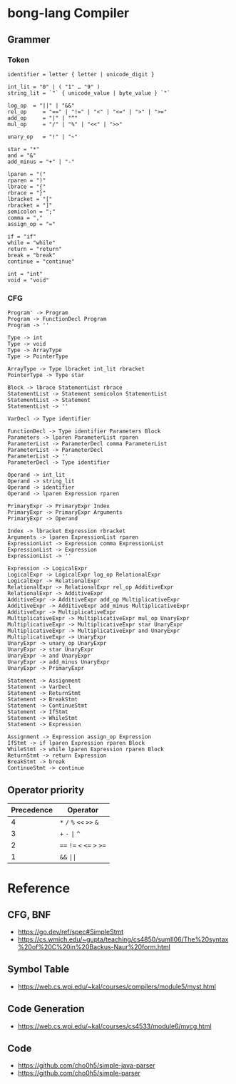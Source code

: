 # bong-lang Compiler

## Grammer

### Token
```
identifier = letter { letter | unicode_digit }

int_lit = "0" | ( "1" … "9" )
string_lit = `"` { unicode_value | byte_value } `"`

log_op  = "||" | "&&"
rel_op     = "==" | "!=" | "<" | "<=" | ">" | ">="
add_op     = "|" | "^"
mul_op     = "/" | "%" | "<<" | ">>"

unary_op   = "!" | "~"

star = "*"
and = "&"
add_minus = "+" | "-"

lparen = "("
rparen = ")"
lbrace = "{"
rbrace = "}"
lbracket = "["
rbracket = "]"
semicolon = ";"
comma = ","
assign_op = "="

if = "if"
while = "while"
return = "return"
break = "break"
continue = "continue"

int = "int"
void = "void"
```
### CFG
```
Program' -> Program
Program -> FunctionDecl Program
Program -> ''

Type -> int
Type -> void
Type -> ArrayType
Type -> PointerType

ArrayType -> Type lbracket int_lit rbracket
PointerType -> Type star

Block -> lbrace StatementList rbrace
StatementList -> Statement semicolon StatementList
StatementList -> Statement
StatementList -> ''

VarDecl -> Type identifier

FunctionDecl -> Type identifier Parameters Block
Parameters -> lparen ParameterList rparen
ParameterList -> ParameterDecl comma ParameterList
ParameterList -> ParameterDecl
ParameterList -> ''
ParameterDecl -> Type identifier

Operand -> int_lit
Operand -> string_lit
Operand -> identifier
Operand -> lparen Expression rparen

PrimaryExpr -> PrimaryExpr Index
PrimaryExpr -> PrimaryExpr Arguments
PrimaryExpr -> Operand

Index -> lbracket Expression rbracket
Arguments -> lparen ExpressionList rparen
ExpressionList -> Expression comma ExpressionList
ExpressionList -> Expression
ExpressionList -> ''

Expression -> LogicalExpr
LogicalExpr -> LogicalExpr log_op RelationalExpr
LogicalExpr -> RelationalExpr
RelationalExpr -> RelationalExpr rel_op AdditiveExpr
RelationalExpr -> AdditiveExpr
AdditiveExpr -> AdditiveExpr add_op MultiplicativeExpr
AdditiveExpr -> AdditiveExpr add_minus MultiplicativeExpr
AdditiveExpr -> MultiplicativeExpr
MultiplicativeExpr -> MultiplicativeExpr mul_op UnaryExpr
MultiplicativeExpr -> MultiplicativeExpr star UnaryExpr
MultiplicativeExpr -> MultiplicativeExpr and UnaryExpr
MultiplicativeExpr -> UnaryExpr
UnaryExpr -> unary_op UnaryExpr
UnaryExpr -> star UnaryExpr
UnaryExpr -> and UnaryExpr
UnaryExpr -> add_minus UnaryExpr
UnaryExpr -> PrimaryExpr 

Statement -> Assignment
Statement -> VarDecl
Statement -> ReturnStmt
Statement -> BreakStmt
Statement -> ContinueStmt
Statement -> IfStmt
Statement -> WhileStmt
Statement -> Expression

Assignment -> Expression assign_op Expression
IfStmt -> if lparen Expression rparen Block
WhileStmt -> while lparen Expression rparen Block
ReturnStmt -> return Expression
BreakStmt -> break
ContinueStmt -> continue
```

## Operator priority

| Precedence | Operator |
| --- | --- |
| 4 | `*` `/` `%` `<<` `>>` `&` |
| 3 | `+` `-` `\|` `^` |
| 2 | `==` `!=` `<` `<=` `>` `>=` |
| 1 | `&&` `\|\|` |

# Reference
## CFG, BNF
- https://go.dev/ref/spec#SimpleStmt  
- https://cs.wmich.edu/~gupta/teaching/cs4850/sumII06/The%20syntax%20of%20C%20in%20Backus-Naur%20form.html

## Symbol Table
- https://web.cs.wpi.edu/~kal/courses/compilers/module5/myst.html

## Code Generation
- https://web.cs.wpi.edu/~kal/courses/cs4533/module6/mycg.html

## Code
- https://github.com/cho0h5/simple-java-parser
- https://github.com/cho0h5/simple-parser
